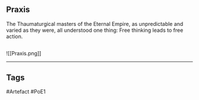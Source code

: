 ## Praxis
The Thaumaturgical masters of the Eternal Empire,
as unpredictable and varied as they were,
all understood one thing:
Free thinking leads to free action.
##
![[Praxis.png]]

---
## Tags
#Artefact
#PoE1